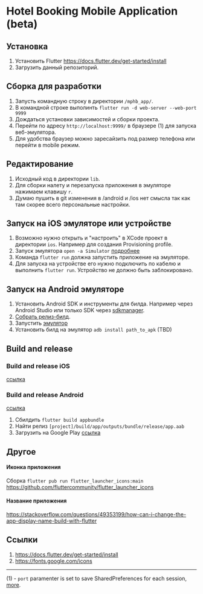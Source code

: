 # Hotel Booking Mobile Application (beta)

## Установка

1. Установить Flutter https://docs.flutter.dev/get-started/install
2. Загрузить данный репозиторий.

## Сборка для разработки
1. Запусть командную строку в директории `/mphb_app/`.
1. В командной строке выполинть `flutter run -d web-server --web-port 9999`
1. Дождаться установки зависимостей и сборки проекта.
1. Перейти по адресу `http://localhost:9999/` в браузере (1) для запуска веб-эмулятора.
1. Для удобства браузер можно заресайзить под размер телефона или перейти в mobile режим.

## Редактирование
1. Исходный код в директории `lib`.
1. Для сборки налету и перезапуска приложения в эмуляторе нажимаем клавишу `r`.
1. Думаю пушить в git изменения в /android и /ios нет смысла так как там скорее всего персональные настройки.

## Запуск на iOS эмуляторе или устройстве
1. Возможно нужно открыть и "настроить" в XCode проект в директории `ios`. Например для создания Provisioning profile.
1. Запуск эмулятора `open -a Simulator` [подробнее](https://docs.flutter.dev/get-started/install/macos#set-up-the-ios-simulator)
1. Команда `flutter run` должна запустить приложение на эмуляторе.
1. Для запуска на устройстве его нужно подключить по кабелю и выполнить `flutter run`. Устройство не должно быть заблокировано.

## Запуск на Android эмуляторе

1. Установить Android SDK и инструменты для билда. Например через Android Studio или только SDK через [sdkmanager](https://developer.android.com/studio/command-line/sdkmanager).
1. [Собрать релиз-билд](https://docs.flutter.dev/deployment/android).
1. Запустить [эмулятор](https://gist.github.com/mrk-han/66ac1a724456cadf1c93f4218c6060ae)
1. Установить билд на эмулятор `adb install path_to_apk`
(TBD)

## Build and release

### Build and release iOS

[ссылка](https://docs.flutter.dev/deployment/ios)

### Build and release Android

[ссылка](https://docs.flutter.dev/deployment/android)

1. Сбилдить `flutter build appbundle`
1. Найти релиз `[project]/build/app/outputs/bundle/release/app.aab`
1. Загрузить на Google Play [ссылка](https://play.google.com/console/u/0/developers/5796146987033170077/app-list)

## Другое

#### Иконка приложения
Сборка `flutter pub run flutter_launcher_icons:main`
https://github.com/fluttercommunity/flutter_launcher_icons

#### Название приложения
https://stackoverflow.com/questions/49353199/how-can-i-change-the-app-display-name-build-with-flutter

## Ссылки
1. https://docs.flutter.dev/get-started/install
1. https://fonts.google.com/icons

---
(1) - `port` paramenter is set to save SharedPreferences for each session, [more](https://stackoverflow.com/questions/59503499/flutter-web-shared-preferences-not-available-when-tab-is-closed-and-reopened).
